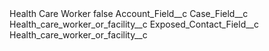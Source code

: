 <?xml version="1.0" encoding="UTF-8"?>
<CustomMetadata xmlns="http://soap.sforce.com/2006/04/metadata" xmlns:xsi="http://www.w3.org/2001/XMLSchema-instance" xmlns:xsd="http://www.w3.org/2001/XMLSchema">
    <label>Health Care Worker</label>
    <protected>false</protected>
    <values>
        <field>Account_Field__c</field>
        <value xsi:nil="true"/>
    </values>
    <values>
        <field>Case_Field__c</field>
        <value xsi:type="xsd:string">Health_care_worker_or_facility__c</value>
    </values>
    <values>
        <field>Exposed_Contact_Field__c</field>
        <value xsi:type="xsd:string">Health_care_worker_or_facility__c</value>
    </values>
</CustomMetadata>
